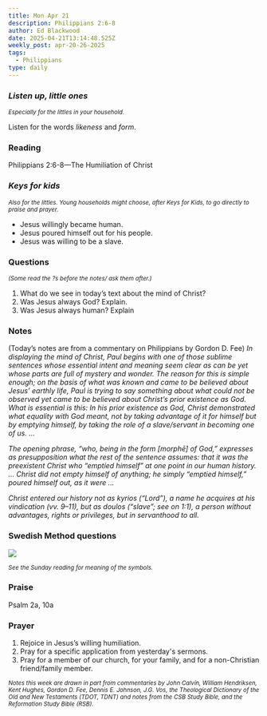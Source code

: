 ```yaml
---
title: Mon Apr 21
description: Philippians 2:6-8
author: Ed Blackwood
date: 2025-04-21T13:14:48.525Z
weekly_post: apr-20-26-2025
tags:
  - Philippians
type: daily
---
```

### *Listen up, little ones*

<div><small><i>Especially for the littles in your household.</i></small></div>

Listen for the words *likeness* and *form*.

### Reading

Philippians 2:6-8—The Humiliation of Christ

### *Keys for kids*

<div><small><i>Also for the littles. Young households might choose, after Keys for Kids, to go directly to praise and prayer.</i></small></div>

* Jesus willingly became human.
* Jesus poured himself out for his people.
* Jesus was willing to be a slave.

### Questions

<div><small><i>(Some read the ?s before the notes/ ask them after.)</i></small></div>

1. What do we see in today’s text about the mind of Christ?
2. Was Jesus always God? Explain.
3. Was Jesus always human? Explain

### Notes

(Today’s notes are from a commentary on Philippians by Gordon D. Fee)	*In displaying the mind of Christ, Paul begins with one of those sublime sentences whose essential intent and meaning seem clear as can be yet whose parts are full of mystery and wonder. The reason for this is simple enough; on the basis of what was known and came to be believed about Jesus’ earthly life, Paul is trying to say something about what could not be observed yet came to be believed about Christ’s prior existence as God. What is essential is this: In his prior existence as God, Christ demonstrated what equality with God meant, not by taking advantage of it for himself but by emptying himself, by taking the role of a slave/servant in becoming one of us. …*

*The opening phrase, “who, being in the form \[morphē] of God,” expresses as presupposition what the rest of the sentence assumes: that it was the preexistent Christ who “emptied himself” at one point in our human history. … Christ did not empty himself of anything; he simply “emptied himself,” poured himself out, as it were …*

*Christ entered our history not as kyrios (“Lord”), a name he acquires at his vindication (vv. 9–11), but as doulos (“slave”; see on 1:1), a person without advantages, rights or privileges, but in servanthood to all.* 

### Swedish Method questions

![](/static/img/family_worship_study_ed-swedish_questions.png)

<div><small><i>See the Sunday reading for meaning of the symbols.</i></small></div>

### Praise

P﻿salm 2a, 10a

### Prayer

1. Rejoice in Jesus’s willing humiliation.
2. Pray for a specific application from yesterday's sermons.
3. Pray for a member of our church, for your family, and for a non-Christian friend/family member.

<div><small><i>Notes this week are drawn in part from commentaries by John Calvin, William Hendriksen, Kent Hughes, Gordon D. Fee, Dennis E. Johnson, J.G. Vos, the Theological Dictionary of the Old and New Testaments (TDOT, TDNT) and notes from the CSB Study Bible, and the Reformation Study Bible (RSB).</i></small></div>